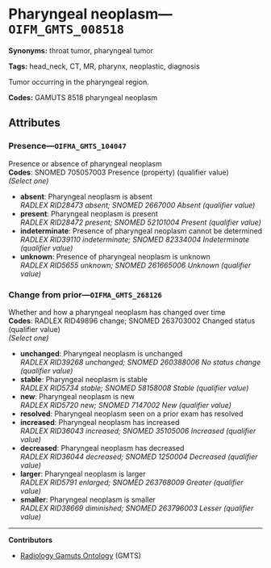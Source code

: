 # Pharyngeal neoplasm—`OIFM_GMTS_008518`

**Synonyms:** throat tumor, pharyngeal tumor

**Tags:** head_neck, CT, MR, pharynx, neoplastic, diagnosis

Tumor occurring in the pharyngeal region.

**Codes:** GAMUTS 8518 pharyngeal neoplasm

## Attributes

### Presence—`OIFMA_GMTS_104047`

Presence or absence of pharyngeal neoplasm  
**Codes**: SNOMED 705057003 Presence (property) (qualifier value)  
*(Select one)*

- **absent**: Pharyngeal neoplasm is absent  
_RADLEX RID28473 absent; SNOMED 2667000 Absent (qualifier value)_
- **present**: Pharyngeal neoplasm is present  
_RADLEX RID28472 present; SNOMED 52101004 Present (qualifier value)_
- **indeterminate**: Presence of pharyngeal neoplasm cannot be determined  
_RADLEX RID39110 indeterminate; SNOMED 82334004 Indeterminate (qualifier value)_
- **unknown**: Presence of pharyngeal neoplasm is unknown  
_RADLEX RID5655 unknown; SNOMED 261665006 Unknown (qualifier value)_

### Change from prior—`OIFMA_GMTS_268126`

Whether and how a pharyngeal neoplasm has changed over time  
**Codes**: RADLEX RID49896 change; SNOMED 263703002 Changed status (qualifier value)  
*(Select one)*

- **unchanged**: Pharyngeal neoplasm is unchanged  
_RADLEX RID39268 unchanged; SNOMED 260388006 No status change (qualifier value)_
- **stable**: Pharyngeal neoplasm is stable  
_RADLEX RID5734 stable; SNOMED 58158008 Stable (qualifier value)_
- **new**: Pharyngeal neoplasm is new  
_RADLEX RID5720 new; SNOMED 7147002 New (qualifier value)_
- **resolved**: Pharyngeal neoplasm seen on a prior exam has resolved  
- **increased**: Pharyngeal neoplasm has increased  
_RADLEX RID36043 increased; SNOMED 35105006 Increased (qualifier value)_
- **decreased**: Pharyngeal neoplasm has decreased  
_RADLEX RID36044 decreased; SNOMED 1250004 Decreased (qualifier value)_
- **larger**: Pharyngeal neoplasm is larger  
_RADLEX RID5791 enlarged; SNOMED 263768009 Greater (qualifier value)_
- **smaller**: Pharyngeal neoplasm is smaller  
_RADLEX RID38669 diminished; SNOMED 263796003 Lesser (qualifier value)_

---

**Contributors**

- [Radiology Gamuts Ontology](https://gamuts.net/) (GMTS)